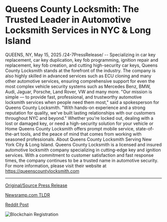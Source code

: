 # Queens County Locksmith: The Trusted Leader in Automotive Locksmith Services in NYC & Long Island

QUEENS, NY, May 15, 2025 /24-7PressRelease/ -- Specializing in car key replacement, car key duplication, key fob programming, ignition repair and replacement, key fob creation, and cutting high-security car keys, Queens County Locksmith stands at the forefront of the industry. The company is also highly skilled in advanced services such as ECU cloning and many other automotive services, ensuring comprehensive support for even the most complex vehicle security systems such as Mercedes Benz, BMW, Audi, Jaguar, Porsche, Land Rover, VW and many more.  "Our mission is simple — to provide fast, professional, and trustworthy automotive locksmith services when people need them most," said a spokesperson for Queens County Locksmith. "With hands-on experience and a strong reputation for quality, we've built lasting relationships with our customers throughout NYC and beyond."  Whether you're locked out, dealing with a lost or damaged key, or need a high-security solution for your vehicle or Home Queens County Locksmith offers prompt mobile service, state-of-the-art tools, and the peace of mind that comes from working with seasoned professionals.  About Queens County Locksmith Serving New York City & Long Island. Queens County Locksmith is a licensed and insured automotive locksmith company specializing in cutting-edge key and ignition services. With a commitment to customer satisfaction and fast response times, the company continues to be a trusted name in automotive security.  For more information, please visit their website at https://queenscountylocksmith.com 

---

[Original/Source Press Release](https://www.24-7pressrelease.com/press-release/522816/queens-county-locksmith-the-trusted-leader-in-automotive-locksmith-services-in-nyc-long-island)
                    

[Newsramp.com TLDR](https://newsramp.com/curated-news/queens-county-locksmith-stands-out-in-automotive-locksmith-industry/db6b1575556579ef3aa1524327cf61af) 

 



[Reddit Post](https://www.reddit.com/r/Business_NewsRamp/comments/1kn2b2b/queens_county_locksmith_stands_out_in_automotive/) 



![Blockchain Registration](https://cdn.newsramp.app/24-7PressRelease/qrcode/255/15/pitapicoVxYi.webp)